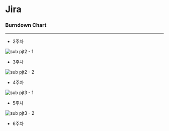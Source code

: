 # Jira
### Burndown Chart
---

- 2주차

![sub pjt2 - 1](https://user-images.githubusercontent.com/76838814/230286343-b104a6c4-0f8e-4a97-8a89-835070ee9227.png)


- 3주차

![sub pjt2 - 2](https://user-images.githubusercontent.com/76838814/230286376-30ebb2a4-5f90-493a-a102-d1e2f0ddda86.png)


- 4주차

![sub pjt3 - 1](https://user-images.githubusercontent.com/76838814/230286418-f89d43ef-fc6d-4d71-8c65-d23a143b01c4.png)

- 5주차

![sub pjt3 - 2](https://user-images.githubusercontent.com/76838814/230286469-35e864d0-6b58-4346-97e0-1f8c51d16476.png)

- 6주차 